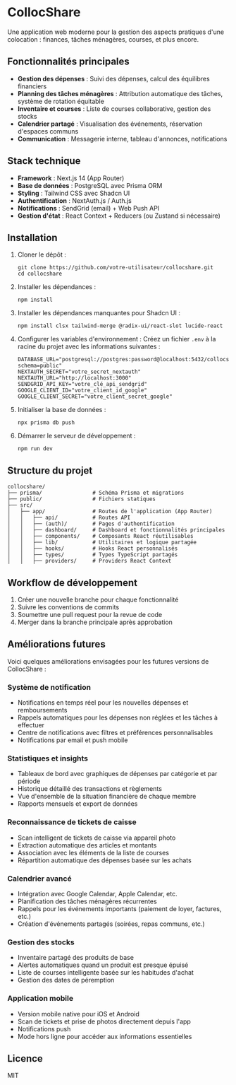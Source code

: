 # CollocShare

Une application web moderne pour la gestion des aspects pratiques d'une colocation : finances, tâches ménagères, courses, et plus encore.

## Fonctionnalités principales

- **Gestion des dépenses** : Suivi des dépenses, calcul des équilibres financiers
- **Planning des tâches ménagères** : Attribution automatique des tâches, système de rotation équitable
- **Inventaire et courses** : Liste de courses collaborative, gestion des stocks
- **Calendrier partagé** : Visualisation des événements, réservation d'espaces communs
- **Communication** : Messagerie interne, tableau d'annonces, notifications

## Stack technique

- **Framework** : Next.js 14 (App Router)
- **Base de données** : PostgreSQL avec Prisma ORM
- **Styling** : Tailwind CSS avec Shadcn UI
- **Authentification** : NextAuth.js / Auth.js
- **Notifications** : SendGrid (email) + Web Push API
- **Gestion d'état** : React Context + Reducers (ou Zustand si nécessaire)

## Installation

1. Cloner le dépôt :
   ```
   git clone https://github.com/votre-utilisateur/collocshare.git
   cd collocshare
   ```

2. Installer les dépendances :
   ```
   npm install
   ```

3. Installer les dépendances manquantes pour Shadcn UI :
   ```
   npm install clsx tailwind-merge @radix-ui/react-slot lucide-react
   ```

4. Configurer les variables d'environnement :
   Créez un fichier `.env` à la racine du projet avec les informations suivantes :
   ```
   DATABASE_URL="postgresql://postgres:password@localhost:5432/collocshare?schema=public"
   NEXTAUTH_SECRET="votre_secret_nextauth"
   NEXTAUTH_URL="http://localhost:3000"
   SENDGRID_API_KEY="votre_clé_api_sendgrid"
   GOOGLE_CLIENT_ID="votre_client_id_google"
   GOOGLE_CLIENT_SECRET="votre_client_secret_google"
   ```

5. Initialiser la base de données :
   ```
   npx prisma db push
   ```

6. Démarrer le serveur de développement :
   ```
   npm run dev
   ```

## Structure du projet

```
collocshare/
├── prisma/                # Schéma Prisma et migrations
├── public/                # Fichiers statiques
├── src/
│   ├── app/               # Routes de l'application (App Router)
│   │   ├── api/           # Routes API
│   │   ├── (auth)/        # Pages d'authentification
│   │   ├── dashboard/     # Dashboard et fonctionnalités principales
│   │   ├── components/    # Composants React réutilisables
│   │   ├── lib/           # Utilitaires et logique partagée
│   │   ├── hooks/         # Hooks React personnalisés
│   │   ├── types/         # Types TypeScript partagés
│   │   ├── providers/     # Providers React Context
```

## Workflow de développement

1. Créer une nouvelle branche pour chaque fonctionnalité
2. Suivre les conventions de commits
3. Soumettre une pull request pour la revue de code
4. Merger dans la branche principale après approbation

## Améliorations futures

Voici quelques améliorations envisagées pour les futures versions de CollocShare :

### Système de notification

- Notifications en temps réel pour les nouvelles dépenses et remboursements
- Rappels automatiques pour les dépenses non réglées et les tâches à effectuer
- Centre de notifications avec filtres et préférences personnalisables
- Notifications par email et push mobile

### Statistiques et insights

- Tableaux de bord avec graphiques de dépenses par catégorie et par période
- Historique détaillé des transactions et règlements
- Vue d'ensemble de la situation financière de chaque membre
- Rapports mensuels et export de données

### Reconnaissance de tickets de caisse

- Scan intelligent de tickets de caisse via appareil photo
- Extraction automatique des articles et montants
- Association avec les éléments de la liste de courses
- Répartition automatique des dépenses basée sur les achats

### Calendrier avancé

- Intégration avec Google Calendar, Apple Calendar, etc.
- Planification des tâches ménagères récurrentes
- Rappels pour les événements importants (paiement de loyer, factures, etc.)
- Création d'événements partagés (soirées, repas communs, etc.)

### Gestion des stocks

- Inventaire partagé des produits de base
- Alertes automatiques quand un produit est presque épuisé
- Liste de courses intelligente basée sur les habitudes d'achat
- Gestion des dates de péremption

### Application mobile

- Version mobile native pour iOS et Android
- Scan de tickets et prise de photos directement depuis l'app
- Notifications push
- Mode hors ligne pour accéder aux informations essentielles

## Licence

MIT
